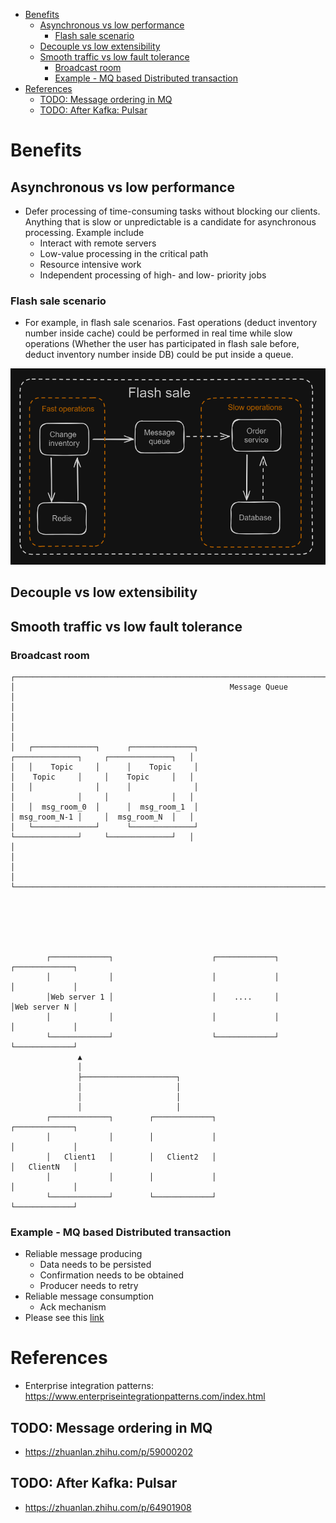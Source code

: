 
- [Benefits](#benefits)
  - [Asynchronous vs low performance](#asynchronous-vs-low-performance)
    - [Flash sale scenario](#flash-sale-scenario)
  - [Decouple vs low extensibility](#decouple-vs-low-extensibility)
  - [Smooth traffic vs low fault tolerance](#smooth-traffic-vs-low-fault-tolerance)
    - [Broadcast room](#broadcast-room)
    - [Example - MQ based Distributed transaction](#example---mq-based-distributed-transaction)
- [References](#references)
  - [TODO: Message ordering in MQ](#todo-message-ordering-in-mq)
  - [TODO: After Kafka: Pulsar](#todo-after-kafka-pulsar)

# Benefits
## Asynchronous vs low performance
* Defer processing of time-consuming tasks without blocking our clients. Anything that is slow or unpredictable is a candidate for asynchronous processing. Example include
  * Interact with remote servers
  * Low-value processing in the critical path
  * Resource intensive work
  * Independent processing of high- and low- priority jobs

### Flash sale scenario
* For example, in flash sale scenarios. Fast operations (deduct inventory number inside cache) could be performed in real time while slow operations (Whether the user has participated in flash sale before, deduct inventory number inside DB) could be put inside a queue. 

![](../.gitbook/assets/messageQueue_benefits_flashSale.png)

## Decouple vs low extensibility
## Smooth traffic vs low fault tolerance


### Broadcast room

```
┌─────────────────────────────────────────────────────────────────────────────────────────────────────────────┐
│                                                Message Queue                                                │
│                                                                                                             │
│                                                                                                             │
│   ┌──────────────┐      ┌──────────────┐                            ┌──────────────┐     ┌──────────────┐   │
│   │    Topic     │      │    Topic     │                            │    Topic     │     │    Topic     │   │
│   │              │      │              │                            │              │     │              │   │
│   │  msg_room_0  │      │  msg_room_1  │                            │ msg_room_N-1 │     │  msg_room_N  │   │
│   └──────────────┘      └──────────────┘                            └──────────────┘     └──────────────┘   │
│                                                                                                             │
│                                                                                                             │
└─────────────────────────────────────────────────────────────────────────────────────────────────────────────┘






        ┌─────────────┐                      ┌─────────────┐                    ┌─────────────┐                
        │             │                      │             │                    │             │                
        │Web server 1 │                      │    ....     │                    │Web server N │                
        │             │                      │             │                    │             │                
        └─────────────┘                      └─────────────┘                    └─────────────┘                
               ▲                                                                                               
               │                                                                                               
               ├─────────────────────┐                                                                         
               │                     │                                                                         
               │                     │                                                                         
               │                     │                                                                         
        ┌─────────────┐        ┌─────────────┐                                  ┌─────────────┐                
        │             │        │             │                                  │             │                
        │   Client1   │        │   Client2   │                                  │   ClientN   │                
        │             │        │             │                                  │             │                
        └─────────────┘        └─────────────┘                                  └─────────────┘
```

### Example - MQ based Distributed transaction

* Reliable message producing
  * Data needs to be persisted
  * Confirmation needs to be obtained
  * Producer needs to retry
* Reliable message consumption
  * Ack mechanism
* Please see this [link](https://github.com/DreamOfTheRedChamber/system-design/blob/master/distributedTransactions.md#message-queue-based-implementation)

# References
* Enterprise integration patterns: https://www.enterpriseintegrationpatterns.com/index.html

## TODO: Message ordering in MQ
* https://zhuanlan.zhihu.com/p/59000202

## TODO: After Kafka: Pulsar
* https://zhuanlan.zhihu.com/p/64901908